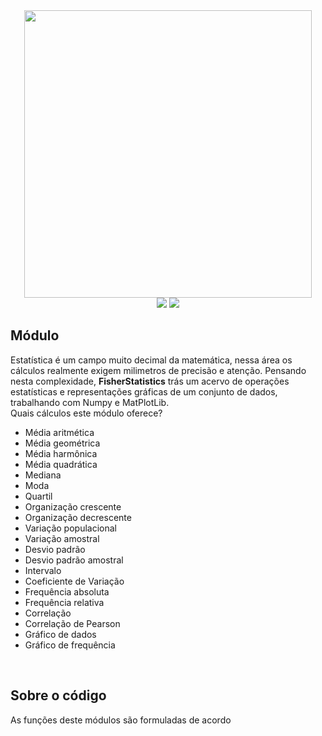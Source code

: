 <div align="center">
<img width=460px src='https://user-images.githubusercontent.com/110111018/267866057-56f1bf60-7067-4b36-813e-9a9bfc4b9e94.png'>
<br>
<img src="https://img.shields.io/github/license/lulu-ancacio/numbersOf?style=plastic">
<img src="http://img.shields.io/static/v1?label=language&message=python&color=rgb(0, 154, 69)&style=plastic">
</div>

<h2>Módulo</h2>
<p>
Estatística é um campo muito decimal da matemática, nessa área os cálculos realmente exigem milimetros de precisão e atenção. Pensando nesta complexidade, <strong>FisherStatistics</strong> trás um acervo de operações estatísticas e representações gráficas de um conjunto de dados, trabalhando com Numpy e MatPlotLib.
<br>
Quais cálculos este módulo oferece?
<ul>
<li>Média aritmética</li>
<li>Média geométrica</li>
<li>Média harmônica</li>
<li>Média quadrática</li>
<li>Mediana</li>
<li>Moda</li>
<li>Quartil</li>
<li>Organização crescente</li>
<li>Organização decrescente</li>
<li>Variação populacional</li>
<li>Variação amostral</li>
<li>Desvio padrão</li>
<li>Desvio padrão amostral</li>
<li>Intervalo</li>
<li>Coeficiente de Variação</li>
<li>Frequência absoluta</li>
<li>Frequência relativa</li>
<li>Correlação</li>
<li>Correlação de Pearson</li>
<li>Gráfico de dados</li>
<li>Gráfico de frequência</li>
</ul>
</p>

<br>

<h2>Sobre o código</h2>
<p>
  As funções deste módulos são formuladas de acordo 
</p>

